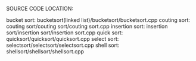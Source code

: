 SOURCE CODE LOCATION:

bucket  sort:   bucketsort(linked list)/bucketsort/bucketsort.cpp
couting sort:   couting sort/couting sort/couting sort.cpp
insertion sort: insertion sort/insertion sort/insertion sort.cpp
quick sort:     quicksort/quicksort/quicksort.cpp
select sort:    selectsort/selectsort/selectsort.cpp
shell sort:     shellsort/shellsort/shellsort.cpp
